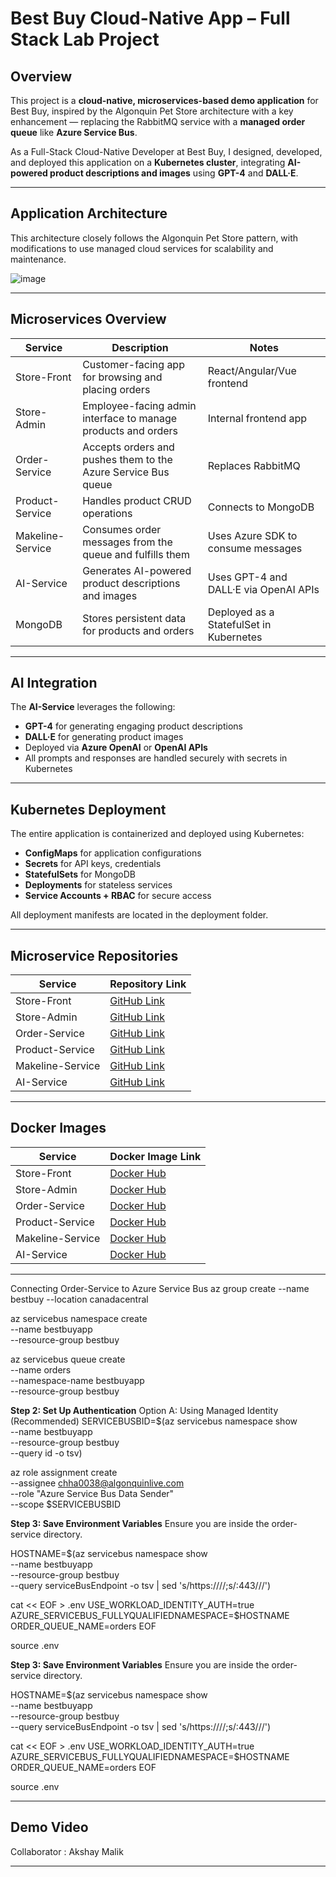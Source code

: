 # Best Buy Cloud-Native App – Full Stack Lab Project

## Overview

This project is a **cloud-native, microservices-based demo application** for Best Buy, inspired by the Algonquin Pet Store architecture with a key enhancement — replacing the RabbitMQ service with a **managed order queue** like **Azure Service Bus**.

As a Full-Stack Cloud-Native Developer at Best Buy, I designed, developed, and deployed this application on a **Kubernetes cluster**, integrating **AI-powered product descriptions and images** using **GPT-4** and **DALL·E**.

---

## Application Architecture

This architecture closely follows the Algonquin Pet Store pattern, with modifications to use managed cloud services for scalability and maintenance.

![image](https://github.com/user-attachments/assets/24e465c9-0cad-4666-9108-0142e845f81e)




---

## Microservices Overview

| Service           | Description                                                       | Notes                                       |
|------------------|-------------------------------------------------------------------|---------------------------------------------|
| Store-Front       | Customer-facing app for browsing and placing orders              | React/Angular/Vue frontend                  |
| Store-Admin       | Employee-facing admin interface to manage products and orders     | Internal frontend app                       |
| Order-Service     | Accepts orders and pushes them to the Azure Service Bus queue     | Replaces RabbitMQ                           |
| Product-Service   | Handles product CRUD operations                                    | Connects to MongoDB                         |
| Makeline-Service  | Consumes order messages from the queue and fulfills them          | Uses Azure SDK to consume messages          |
| AI-Service        | Generates AI-powered product descriptions and images              | Uses GPT-4 and DALL·E via OpenAI APIs       |
| MongoDB           | Stores persistent data for products and orders                    | Deployed as a StatefulSet in Kubernetes     |

---

## AI Integration

The **AI-Service** leverages the following:

- **GPT-4** for generating engaging product descriptions
- **DALL·E** for generating product images
- Deployed via **Azure OpenAI** or **OpenAI APIs**
- All prompts and responses are handled securely with secrets in Kubernetes

---

## Kubernetes Deployment

The entire application is containerized and deployed using Kubernetes:

- **ConfigMaps** for application configurations
- **Secrets** for API keys, credentials
- **StatefulSets** for MongoDB
- **Deployments** for stateless services
- **Service Accounts + RBAC** for secure access

All deployment manifests are located in the deployment folder.

---

## Microservice Repositories

| Service         | Repository Link                         |
|----------------|------------------------------------------|
| Store-Front     | [GitHub Link](https://github.com/jaspreet1388/lpa-store-front.git)       |
| Store-Admin     | [GitHub Link](https://github.com/jaspreet1388/lpa-store-admin.git)       |
| Order-Service   | [GitHub Link](https://github.com/jaspreet1388/lpa-order-service.git)     |
| Product-Service | [GitHub Link](https://github.com/jaspreet1388/lpa-product-service.git)   |
| Makeline-Service| [GitHub Link](https://github.com/jaspreet1388/lpa-makeline-service.git)  |
| AI-Service      | [GitHub Link](https://github.com/jaspreet1388/lpa-ai-service.git)        |

---

## Docker Images

| Service         | Docker Image Link                                      |
|----------------|--------------------------------------------------------|
| Store-Front     | [Docker Hub](https://hub.docker.com/repository/docker/jaspreet1388/lpa-store-front)     |
| Store-Admin     | [Docker Hub](https://hub.docker.com/repository/docker/jaspreet1388/lpa-store-admin)     |
| Order-Service   | [Docker Hub](https://hub.docker.com/repository/docker/jaspreet1388/lpa-order-service)   |
| Product-Service | [Docker Hub](https://hub.docker.com/repository/docker/jaspreet1388/lpa-product-service) |
| Makeline-Service| [Docker Hub](https://hub.docker.com/repository/docker/jaspreet1388/lpa-makeline-service)|
| AI-Service      | [Docker Hub](https://hub.docker.com/repository/docker/jaspreet1388/lpa-ai-service)      |


---
Connecting Order-Service to Azure Service Bus
az group create --name bestbuy --location canadacentral

az servicebus namespace create \
  --name bestbuyapp \
  --resource-group bestbuy

az servicebus queue create \
  --name orders \
  --namespace-name bestbuyapp \
  --resource-group bestbuy

 **Step 2: Set Up Authentication**
Option A: Using Managed Identity (Recommended)
SERVICEBUSBID=$(az servicebus namespace show \
  --name bestbuyapp \
  --resource-group bestbuy \
  --query id -o tsv)

az role assignment create \
  --assignee chha0038@algonquinlive.com \
  --role "Azure Service Bus Data Sender" \
  --scope $SERVICEBUSBID

**Step 3: Save Environment Variables**
Ensure you are inside the order-service directory.

HOSTNAME=$(az servicebus namespace show \
  --name bestbuyapp \
  --resource-group bestbuy \
  --query serviceBusEndpoint -o tsv | sed 's/https:\/\///;s/:443\///')

cat << EOF > .env
USE_WORKLOAD_IDENTITY_AUTH=true
AZURE_SERVICEBUS_FULLYQUALIFIEDNAMESPACE=$HOSTNAME
ORDER_QUEUE_NAME=orders
EOF

source .env

**Step 3: Save Environment Variables**
Ensure you are inside the order-service directory.

HOSTNAME=$(az servicebus namespace show \
  --name bestbuyapp \
  --resource-group bestbuy \
  --query serviceBusEndpoint -o tsv | sed 's/https:\/\///;s/:443\///')

cat << EOF > .env
USE_WORKLOAD_IDENTITY_AUTH=true
AZURE_SERVICEBUS_FULLYQUALIFIEDNAMESPACE=$HOSTNAME
ORDER_QUEUE_NAME=orders
EOF

source .env

---

## Demo Video
Collaborator : Akshay Malik







---

